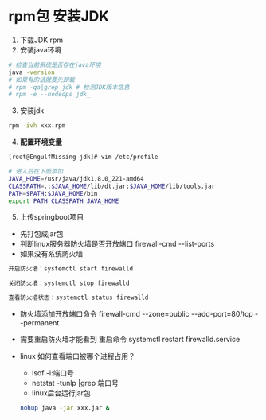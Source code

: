 # rpm包 安装JDK
1. 下载JDK rpm
2. 安装java环境
```bash
# 检查当前系统是否存在java环境  
java -version
# 如果有的话就要先卸载
# rpm -qa|grep jdk # 检测JDK版本信息
# rpm -e --nodedps jdk_
```
3. 安装jdk
```bash
rpm -ivh xxx.rpm
```
4. **配置环境变量**  
```bash
[root@EngulfMissing jdk]# vim /etc/profile

# 进入后在下面添加
JAVA_HOME=/usr/java/jdk1.8.0_221-amd64
CLASSPATH=.:$JAVA_HOME/lib/dt.jar:$JAVA_HOME/lib/tools.jar
PATH=$PATH:$JAVA_HOME/bin
export PATH CLASSPATH JAVA_HOME
```
5. 上传springboot项目
  - 先打包成jar包
  - 判断linux服务器防火墙是否开放端口  firewall-cmd --list-ports
  - 如果没有系统防火墙
```bash
开启防火墙：systemctl start firewalld

关闭防火墙：systemctl stop firewalld

查看防火墙状态：systemctl status firewalld
```
  - 防火墙添加开放端口命令   firewall-cmd --zone=public --add-port=80/tcp --permanent
  - 需要重启防火墙才能看到  重启命令  systemctl restart firewalld.service

- linux 如何查看端口被哪个进程占用？
  - lsof  -i:端口号
  - netstat -tunlp |grep 端口号
  - linux后台运行jar包
  ```bash
  nohup java -jar xxx.jar &
  ```
